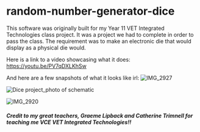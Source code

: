 # random-number-generator-dice
This software was originally built for my Year 11 VET Integrated Technologies class project. It was a project we had to complete in order to pass the class. The requirement was to make an electronic die that would display as a physical die would.

Here is a link to a video showcasing what it does: https://youtu.be/PV7qDXLKhSw

And here are a few snapshots of what it looks like irl:
![IMG_2927](https://user-images.githubusercontent.com/51737378/123537549-57d94600-d773-11eb-8d55-40bed3ee6a54.JPEG)

![Dice project_photo of schematic](https://user-images.githubusercontent.com/51737378/123537485-0630bb80-d773-11eb-847e-527c315c5820.jpg)

![IMG_2920](https://user-images.githubusercontent.com/51737378/123537434-c8339780-d772-11eb-8250-459fe5b61c02.JPEG)

##### Credit to my great teachers, Graeme Lipback and Catherine Trimnell for teaching me VCE VET Integrated Technologies!!